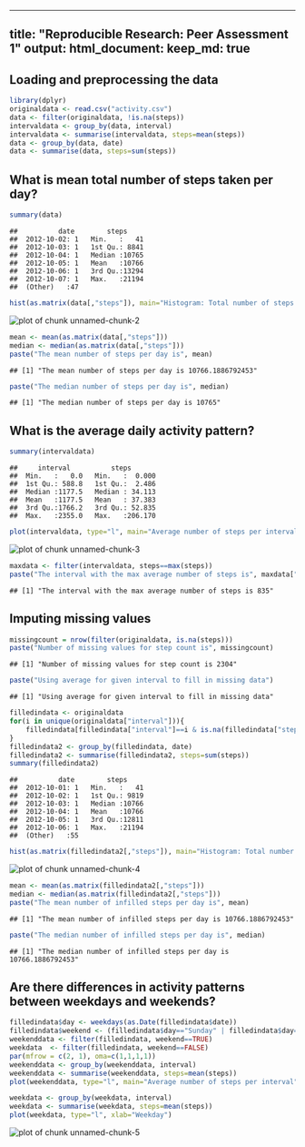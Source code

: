 
---
title: "Reproducible Research: Peer Assessment 1"
output: 
  html_document:
    keep_md: true
---


## Loading and preprocessing the data

```r
library(dplyr)
originaldata <- read.csv("activity.csv")
data <- filter(originaldata, !is.na(steps))
intervaldata <- group_by(data, interval)
intervaldata <- summarise(intervaldata, steps=mean(steps))
data <- group_by(data, date)
data <- summarise(data, steps=sum(steps))
```


## What is mean total number of steps taken per day?

```r
summary(data)
```

```
##          date        steps      
##  2012-10-02: 1   Min.   :   41  
##  2012-10-03: 1   1st Qu.: 8841  
##  2012-10-04: 1   Median :10765  
##  2012-10-05: 1   Mean   :10766  
##  2012-10-06: 1   3rd Qu.:13294  
##  2012-10-07: 1   Max.   :21194  
##  (Other)   :47
```

```r
hist(as.matrix(data[,"steps"]), main="Histogram: Total number of steps per day", xlab = "Number of steps", col="red")
```

![plot of chunk unnamed-chunk-2](figure/unnamed-chunk-2-1.png) 

```r
mean <- mean(as.matrix(data[,"steps"]))
median <- median(as.matrix(data[,"steps"]))
paste("The mean number of steps per day is", mean)
```

```
## [1] "The mean number of steps per day is 10766.1886792453"
```

```r
paste("The median number of steps per day is", median)
```

```
## [1] "The median number of steps per day is 10765"
```


## What is the average daily activity pattern?

```r
summary(intervaldata)
```

```
##     interval          steps        
##  Min.   :   0.0   Min.   :  0.000  
##  1st Qu.: 588.8   1st Qu.:  2.486  
##  Median :1177.5   Median : 34.113  
##  Mean   :1177.5   Mean   : 37.383  
##  3rd Qu.:1766.2   3rd Qu.: 52.835  
##  Max.   :2355.0   Max.   :206.170
```

```r
plot(intervaldata, type="l", main="Average number of steps per interval")
```

![plot of chunk unnamed-chunk-3](figure/unnamed-chunk-3-1.png) 

```r
maxdata <- filter(intervaldata, steps==max(steps))
paste("The interval with the max average number of steps is", maxdata["interval"])
```

```
## [1] "The interval with the max average number of steps is 835"
```


## Imputing missing values

```r
missingcount = nrow(filter(originaldata, is.na(steps)))
paste("Number of missing values for step count is", missingcount)
```

```
## [1] "Number of missing values for step count is 2304"
```

```r
paste("Using average for given interval to fill in missing data")
```

```
## [1] "Using average for given interval to fill in missing data"
```

```r
filledindata <- originaldata
for(i in unique(originaldata["interval"])){
    filledindata[filledindata["interval"]==i & is.na(filledindata["steps"]),"steps"] <- intervaldata[intervaldata["interval"]==i,"steps"]
}  
filledindata2 <- group_by(filledindata, date)
filledindata2 <- summarise(filledindata2, steps=sum(steps))
summary(filledindata2)
```

```
##          date        steps      
##  2012-10-01: 1   Min.   :   41  
##  2012-10-02: 1   1st Qu.: 9819  
##  2012-10-03: 1   Median :10766  
##  2012-10-04: 1   Mean   :10766  
##  2012-10-05: 1   3rd Qu.:12811  
##  2012-10-06: 1   Max.   :21194  
##  (Other)   :55
```

```r
hist(as.matrix(filledindata2[,"steps"]), main="Histogram: Total number of steps per day", xlab = "Number of steps", col="blue")
```

![plot of chunk unnamed-chunk-4](figure/unnamed-chunk-4-1.png) 

```r
mean <- mean(as.matrix(filledindata2[,"steps"]))
median <- median(as.matrix(filledindata2[,"steps"]))
paste("The mean number of infilled steps per day is", mean)
```

```
## [1] "The mean number of infilled steps per day is 10766.1886792453"
```

```r
paste("The median number of infilled steps per day is", median)
```

```
## [1] "The median number of infilled steps per day is 10766.1886792453"
```


## Are there differences in activity patterns between weekdays and weekends?

```r
filledindata$day <- weekdays(as.Date(filledindata$date))
filledindata$weekend <- (filledindata$day=="Sunday" | filledindata$day=="Saturday")
weekenddata <- filter(filledindata, weekend==TRUE)
weekdata  <- filter(filledindata, weekend==FALSE)
par(mfrow = c(2, 1), oma=c(1,1,1,1))
weekenddata <- group_by(weekenddata, interval)
weekenddata <- summarise(weekenddata, steps=mean(steps))
plot(weekenddata, type="l", main="Average number of steps per interval", xlab="Weekend")

weekdata <- group_by(weekdata, interval)
weekdata <- summarise(weekdata, steps=mean(steps))
plot(weekdata, type="l", xlab="Weekday")
```

![plot of chunk unnamed-chunk-5](figure/unnamed-chunk-5-1.png) 


